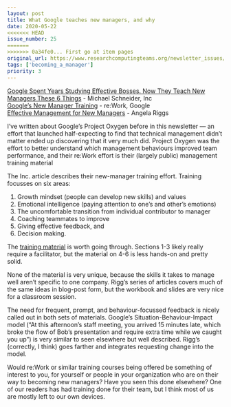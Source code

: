 ```yaml
---
layout: post
title: What Google teaches new managers, and why
date: 2020-05-22
<<<<<<< HEAD
issue_number: 25
=======
>>>>>>> 0a34fe0... First go at item pages
original_url: https://www.researchcomputingteams.org/newsletter_issues/0025
tags: ['becoming_a_manager']
priority: 3
---
```


<!-- markdownlint-disable MD033 -->
<!-- markdownlint-disable MD041 -->
<!-- markdownlint-disable MD049 -->

[Google Spent Years Studying Effective Bosses. Now They Teach New Managers These 6 Things](https://www.inc.com/michael-schneider/analysis-10000-reports-told-google-to-train-new-managers-6-areas.html) - Michael Schneider, Inc<br/>
[Google’s New Manager Training](https://rework.withgoogle.com/guides/managers-develop-and-support-managers/steps/review-googles-new-manager-training/) - re:Work, Google<br/>
[Effective Management for New Managers](https://angelariggs.github.io/articles/effective-management) - Angela Riggs<br/>

I’ve written about Google’s Project Oxygen before in this newsletter — an effort that launched half-expecting to find that technical management didn’t matter ended up discovering that it very much did.  Project Oxygen was the effort to better understand which management behaviours improved team performance, and their re:Work effort is their (largely public) management training material

The Inc. article describes their new-manager training effort. Training focusses on six areas:

1. Growth mindset (people can develop new skills) and values
2. Emotional intelligence (paying attention to one’s and other’s emotions)
3. The uncomfortable transition from individual contributor to manager
4. Coaching teammates to improve
5. Giving effective feedback, and
6. Decision making.

The [training material](https://rework.withgoogle.com/guides/managers-develop-and-support-managers/steps/review-googles-new-manager-training/) is worth going through. Sections 1-3 likely really require a facilitator, but the material on 4-6 is less hands-on and pretty solid.

None of the material is very unique, because the skills it takes to manage well aren’t specific to one company.  Rigg’s series of articles covers much of the same ideas in blog-post form, but the workbook and slides are very nice for a classroom session.

The need for frequent, prompt, and behaviour-focussed feedback is nicely called out in both sets of materials.  Google’s Situation-Behaviour-Impact model (“At this afternoon’s staff meeting, you arrived 15 minutes late, which broke the flow of Bob’s presentation and require extra time while we caught you up”) is very similar to seen elsewhere but well described.  Rigg’s (correctly, I think) goes farther and integrates requesting change into the model.

Would re:Work or similar training courses being offered be something of interest to you, for yourself or people in your organization who are on their way to becoming new managers?  Have you seen this done elsewhere?  One of our readers has had training done for their team, but I think most of us are mostly left to our own devices.
